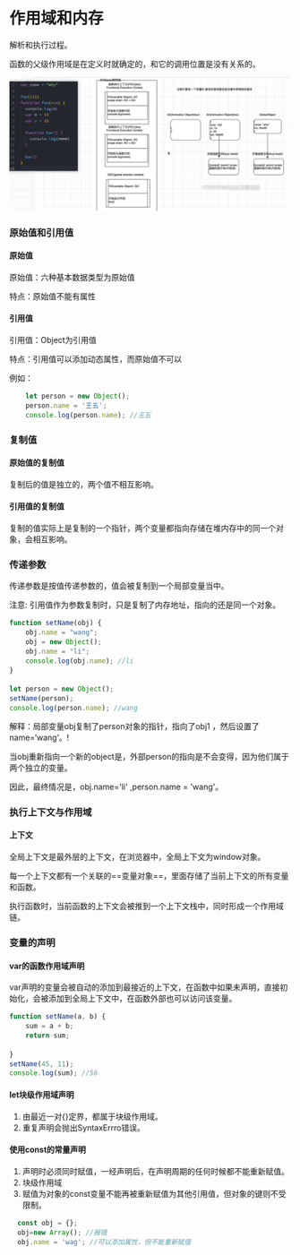 # 作用域和内存

解析和执行过程。

函数的父级作用域是在定义时就确定的，和它的调用位置是没有关系的。

![image-20220322202250826](作用域和内存.assets/image-20220322202250826.png)

### 原始值和引用值

#### 原始值

原始值：六种基本数据类型为原始值

特点：原始值不能有属性

####  引用值

引用值：Object为引用值

特点：引用值可以添加动态属性，而原始值不可以

例如：

```js
 	let person = new Object();
	person.name = '王五';
	console.log(person.name); //王五
```

### 复制值

#### 原始值的复制值

复制后的值是独立的，两个值不相互影响。

#### 引用值的复制值

复制的值实际上是复制的一个指针，两个变量都指向存储在堆内存中的同一个对象，会相互影响。

### 传递参数

传递参数是按值传递参数的，值会被复制到一个局部变量当中。

注意:  引用值作为参数复制时，只是复制了内存地址，指向的还是同一个对象。

```js
function setName(obj) {
    obj.name = "wang";
    obj = new Object();
    obj.name = "li";
    console.log(obj.name); //li
}

let person = new Object();
setName(person);
console.log(person.name); //wang
```

解释：局部变量obj复制了person对象的指针，指向了obj1 ，然后设置了name=‘wang‘。!

当obj重新指向一个新的object是，外部person的指向是不会变得，因为他们属于两个独立的变量。


因此，最终情况是，obj.name='li' ,person.name = 'wang'。

### 执行上下文与作用域

#### 上下文

全局上下文是最外层的上下文，在浏览器中，全局上下文为window对象。

每一个上下文都有一个关联的==变量对象==，里面存储了当前上下文的所有变量和函数。

执行函数时，当前函数的上下文会被推到一个上下文栈中，同时形成一个作用域链。

### 变量的声明

#### var的函数作用域声明

var声明的变量会被自动的添加到最接近的上下文，在函数中如果未声明，直接初始化，会被添加到全局上下文中，在函数外部也可以访问该变量。

```js
function setName(a, b) {
    sum = a + b;
    return sum;

}
setName(45, 11);
console.log(sum); //56
```

#### let块级作用域声明

1. 由最近一对{}定界，都属于块级作用域。
2. 重复声明会抛出SyntaxErrro错误。

#### 使用const的常量声明

1. 声明时必须同时赋值，一经声明后，在声明周期的任何时候都不能重新赋值。
2. 块级作用域
3. 赋值为对象的const变量不能再被重新赋值为其他引用值，但对象的键则不受限制。

```js
  const obj = {};
  obj=new Array(); //报错
  obj.name = 'wag'; //可以添加属性，但不能重新赋值
```

